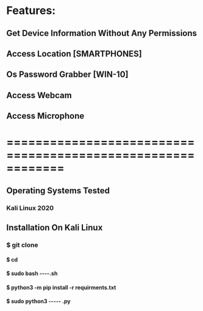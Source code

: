 #  Features:
## Get Device Information Without Any Permissions
## Access Location [SMARTPHONES]
## Os Password Grabber [WIN-10]
## Access Webcam
## Access Microphone



# ============================================================

## Operating Systems Tested
### Kali Linux 2020
## Installation On Kali Linux
### $ git clone 
#### $ cd 
#### $ sudo bash ----.sh
#### $ python3 -m pip install -r requirments.txt
#### $ sudo python3 ----- .py
